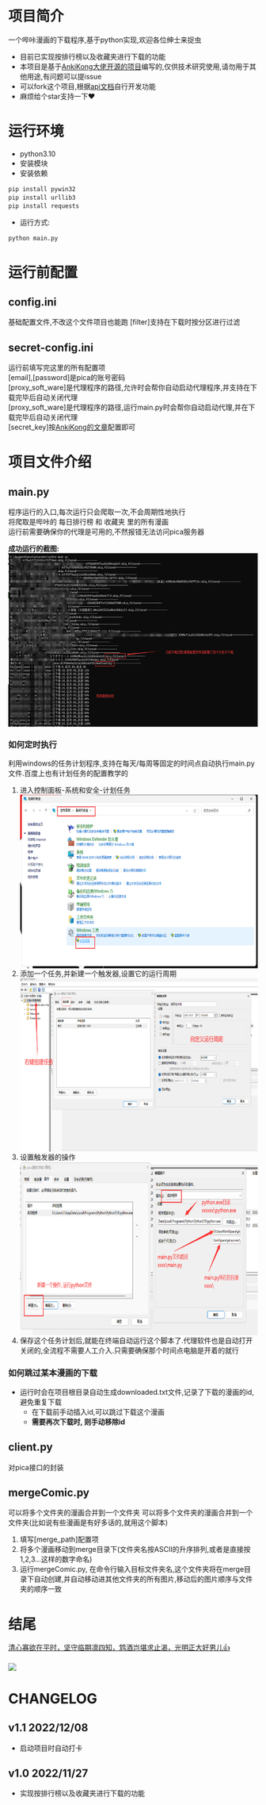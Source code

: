 # 项目简介

一个哔咔漫画的下载程序,基于python实现,欢迎各位绅士来捉虫
* 目前已实现按排行榜以及收藏夹进行下载的功能
* 本项目是基于[AnkiKong大佬开源的项目](https://github.com/AnkiKong/picacomic)编写的,仅供技术研究使用,请勿用于其他用途,有问题可以提issue
* 可以fork这个项目,根据[api文档](https://www.apifox.cn/apidoc/shared-44da213e-98f7-4587-a75e-db998ed067ad/doc-1034189)自行开发功能
* 麻烦给个star支持一下:heart:

# 运行环境

* python3.10
* 安装模块
* 安装依赖
```python
pip install pywin32
pip install urllib3
pip install requests
```
* 运行方式:
```python
python main.py
```

# 运行前配置
## config.ini

基础配置文件,不改这个文件项目也能跑
[filter]支持在下载时按分区进行过滤

## secret-config.ini

运行前填写完这里的所有配置项   
[email],[password]是pica的账号密码   
[proxy_soft_ware]是代理程序的路径,允许时会帮你自动启动代理程序,并支持在下载完毕后自动关闭代理   
[proxy_soft_ware]是代理程序的路径,运行main.py时会帮你自动启动代理,并在下载完毕后自动关闭代理   
[secret_key]按[AnkiKong的文章](https://zhuanlan.zhihu.com/p/547321040)配置即可   

# 项目文件介绍
## main.py

程序运行的入口,每次运行只会爬取一次,不会周期性地执行   
将爬取是哔咔的 每日排行榜 和 收藏夹 里的所有漫画   
运行前需要确保你的代理是可用的,不然报错无法访问pica服务器   

**成功运行的截图:**   
<img src="https://raw.githubusercontent.com/lx1169732264/Images/master/%E8%BF%90%E8%A1%8C%E6%88%AA%E5%9B%BE.png" width = "700" height = "350" alt="图片名称" align=center />

### 如何定时执行

利用windows的任务计划程序,支持在每天/每周等固定的时间点自动执行main.py文件.百度上也有计划任务的配置教学的   

1. 进入控制面板-系统和安全-计划任务   
   <img src="https://raw.githubusercontent.com/lx1169732264/Images/master/%E6%8E%A7%E5%88%B6%E9%9D%A2%E6%9D%BF.png" width = "700" height = "350" alt="图片名称" align=center />
2. 添加一个任务,并新建一个触发器,设置它的运行周期   
   <img src="https://raw.githubusercontent.com/lx1169732264/Images/master/%E8%A7%A6%E5%8F%91%E5%99%A8%E8%AE%BE%E7%BD%AE.png" width = "700" height = "350" alt="图片名称" align=center />
3. 设置触发器的操作   
   <img src="https://raw.githubusercontent.com/lx1169732264/Images/master/%E8%A7%A6%E5%8F%91%E5%99%A8%E6%93%8D%E4%BD%9C.png" width = "700" height = "350" alt="图片名称" align=center />
4. 保存这个任务计划后,就能在终端自动运行这个脚本了.代理软件也是自动打开关闭的,全流程不需要人工介入.只需要确保那个时间点电脑是开着的就行

### 如何跳过某本漫画的下载

* 运行时会在项目根目录自动生成downloaded.txt文件,记录了下载的漫画的id,避免重复下载
  * 在下载前手动插入id,可以跳过下载这个漫画
  * **需要再次下载时, 则手动移除id**

## client.py

对pica接口的封装

## mergeComic.py

可以将多个文件夹的漫画合并到一个文件夹
可以将多个文件夹的漫画合并到一个文件夹(比如说有些漫画是有好多话的,就用这个脚本)
1. 填写[merge_path]配置项
2. 将多个漫画移动到merge目录下(文件夹名按ASCII的升序排列,或者是直接按1,2,3...这样的数字命名)
3. 运行mergeComic.py, 在命令行输入目标文件夹名,这个文件夹将在merge目录下自动创建,并自动移动进其他文件夹的所有图片,移动后的图片顺序与文件夹的顺序一致

 
# 结尾
[清心寡欲在平时，坚守临期凛四知，鸩酒岂堪求止渴，光明正大好男儿:thumbsup:](https://tieba.baidu.com/f?kw=%E6%88%92%E8%89%B2&ie=utf-8)  

<img src="https://img0.baidu.com/it/u=3062059221,3960853354&fm=253&fmt=auto&app=138&f=JPEG?w=198&h=198" align=center />


# CHANGELOG

v1.1    2022/12/08
---------------
* 启动项目时自动打卡


v1.0   2022/11/27
---------------
* 实现按排行榜以及收藏夹进行下载的功能



